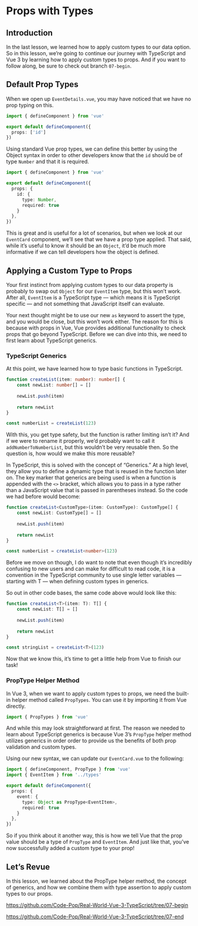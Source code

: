 # Props with Types

## Introduction

In the last lesson, we learned how to apply custom types to our data option. So in this lesson, we’re going to continue our journey with TypeScript and Vue 3 by learning how to apply custom types to props. And if you want to follow along, be sure to check out branch `07-begin`.

## Default Prop Types

When we open up `EventDetails.vue`, you may have noticed that we have no prop typing on this.

```typescript
import { defineComponent } from 'vue'

export default defineComponent({
  props: ['id']
})
```

Using standard Vue prop types, we can define this better by using the Object syntax in order to other developers know that the `id` should be of type `Number` and that it is required.

```typescript
import { defineComponent } from 'vue'

export default defineComponent({
  props: {
    id: {
      type: Number,
      required: true
    }
  },
})
```

This is great and is useful for a lot of scenarios, but when we look at our `EventCard` component, we’ll see that we have a prop type applied. That said, while it’s useful to know it should be an `Object`, it’d be much more informative if we can tell developers how the object is defined.

## Applying a Custom Type to Props

Your first instinct from applying custom types to our data property is probably to swap out `Object` for our `EventItem` type, but this won’t work. After all, `EventItem` is a TypeScript type — which means it is TypeScript specific — and not something that JavaScript itself can evaluate.

Your next thought might be to use our new `as` keyword to assert the type, and you would be close, but this won’t work either. The reason for this is because with props in Vue, Vue provides additional functionality to check props that go beyond TypeScript. Before we can dive into this, we need to first learn about TypeScript generics.

### TypeScript Generics

At this point, we have learned how to type basic functions in TypeScript.

```typescript
function createList(item: number): number[] {
    const newList: number[] = []
  
    newList.push(item)
  
    return newList
}

const numberList = createList(123)
```

With this, you get type safety, but the function is rather limiting isn’t it? And if we were to rename it properly, we’d probably want to call it `addNumberToNumberList`, but this wouldn’t be very reusable then. So the question is, how would we make this more reusable?

In TypeScript, this is solved with the concept of “Generics.” At a high level, they allow you to define a dynamic type that is reused in the function later on. The key marker that generics are being used is when a function is appended with the `<>` bracket, which allows you to pass in a type rather than a JavaScript value that is passed in parentheses instead. So the code we had before would become:

```typescript
function createList<CustomType>(item: CustomType): CustomType[] {
    const newList: CustomType[] = []
  
    newList.push(item)
  
    return newList
}

const numberList = createList<number>(123)
```

Before we move on though, I do want to note that even though it’s incredibly confusing to new users and can make for difficult to read code, it is a convention in the TypeScript community to use single letter variables — starting with T — when defining custom types in generics.

So out in other code bases, the same code above would look like this:

```typescript
function createList<T>(item: T): T[] {
    const newList: T[] = []
  
    newList.push(item)
  
    return newList
}

const stringList = createList<T>(123)
```

Now that we know this, it’s time to get a little help from Vue to finish our task!

### PropType Helper Method

In Vue 3, when we want to apply custom types to props, we need the built-in helper method called `PropTypes`. You can use it by importing it from Vue directly.

```javascript
import { PropTypes } from 'vue'
```

And while this may look straightforward at first. The reason we needed to learn about TypeScript generics is because Vue 3’s `PropType` helper method utilizes generics in order order to provide us the benefits of both prop validation and custom types.

Using our new syntax, we can update our `EventCard.vue` to the following:

```typescript
import { defineComponent, PropType } from 'vue'
import { EventItem } from '../types'

export default defineComponent({
  props: {
    event: {
      type: Object as PropType<EventItem>,
      required: true
    }
  },
})
```

So if you think about it another way, this is how we tell Vue that the prop value should be a type of `PropType` and `EventItem`. And just like that, you’ve now successfully added a custom type to your prop!

## Let’s Revue

In this lesson, we learned about the PropType helper method, the concept of generics, and how we combine them with type assertion to apply custom types to our props.

https://github.com/Code-Pop/Real-World-Vue-3-TypeScript/tree/07-begin

https://github.com/Code-Pop/Real-World-Vue-3-TypeScript/tree/07-end